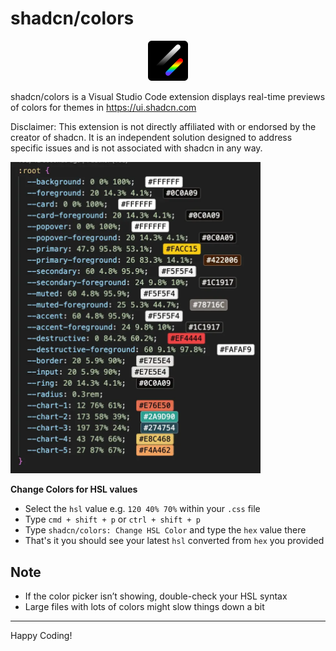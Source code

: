 # shadcn/colors

<p align="center">
    <img src="./images/icon.png" width="64" alt="shadcn-colors Icon" />
</p>

shadcn/colors is a Visual Studio Code extension displays real-time previews of colors for themes in https://ui.shadcn.com

Disclaimer: This extension is not directly affiliated with or endorsed by the creator of shadcn. It is an independent solution designed to address specific issues and is not associated with shadcn in any way.

<img src="./images/color-preview.webp" width="400" alt="shadcn-colors Preview" />

**Change Colors for HSL values**

- Select the `hsl` value e.g. `120 40% 70%` within your `.css` file
- Type `cmd + shift + p` or `ctrl + shift + p`
- Type `shadcn/colors: Change HSL Color` and type the `hex` value there
- That's it you should see your latest `hsl` converted from `hex` you provided

## Note

- If the color picker isn’t showing, double-check your HSL syntax
- Large files with lots of colors might slow things down a bit

---

Happy Coding!
